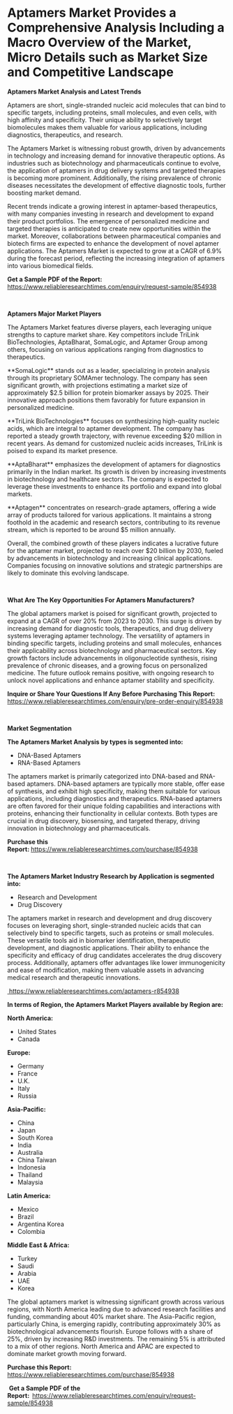 <p><h1>Aptamers Market Provides a Comprehensive Analysis Including a Macro Overview of the Market, Micro Details such as Market Size and Competitive Landscape</h1></p><p><strong>Aptamers Market Analysis and Latest Trends</strong></p>
<p><p>Aptamers are short, single-stranded nucleic acid molecules that can bind to specific targets, including proteins, small molecules, and even cells, with high affinity and specificity. Their unique ability to selectively target biomolecules makes them valuable for various applications, including diagnostics, therapeutics, and research.</p><p>The Aptamers Market is witnessing robust growth, driven by advancements in technology and increasing demand for innovative therapeutic options. As industries such as biotechnology and pharmaceuticals continue to evolve, the application of aptamers in drug delivery systems and targeted therapies is becoming more prominent. Additionally, the rising prevalence of chronic diseases necessitates the development of effective diagnostic tools, further boosting market demand.</p><p>Recent trends indicate a growing interest in aptamer-based therapeutics, with many companies investing in research and development to expand their product portfolios. The emergence of personalized medicine and targeted therapies is anticipated to create new opportunities within the market. Moreover, collaborations between pharmaceutical companies and biotech firms are expected to enhance the development of novel aptamer applications. The Aptamers Market is expected to grow at a CAGR of 6.9% during the forecast period, reflecting the increasing integration of aptamers into various biomedical fields.</p></p>
<p><strong>Get a Sample PDF of the Report:&nbsp;</strong> <a href="https://www.reliableresearchtimes.com/enquiry/request-sample/854938?utm_campaign=2237&utm_medium=2&utm_source=Github&utm_content=ia&utm_term=19042025&utm_id=aptamers">https://www.reliableresearchtimes.com/enquiry/request-sample/854938</a></p>
<p>&nbsp;</p>
<p><strong>Aptamers Major Market Players</strong></p>
<p><p>The Aptamers Market features diverse players, each leveraging unique strengths to capture market share. Key competitors include TriLink BioTechnologies, AptaBharat, SomaLogic, and Aptamer Group among others, focusing on various applications ranging from diagnostics to therapeutics.</p><p>**SomaLogic** stands out as a leader, specializing in protein analysis through its proprietary SOMAmer technology. The company has seen significant growth, with projections estimating a market size of approximately $2.5 billion for protein biomarker assays by 2025. Their innovative approach positions them favorably for future expansion in personalized medicine.</p><p>**TriLink BioTechnologies** focuses on synthesizing high-quality nucleic acids, which are integral to aptamer development. The company has reported a steady growth trajectory, with revenue exceeding $20 million in recent years. As demand for customized nucleic acids increases, TriLink is poised to expand its market presence.</p><p>**AptaBharat** emphasizes the development of aptamers for diagnostics primarily in the Indian market. Its growth is driven by increasing investments in biotechnology and healthcare sectors. The company is expected to leverage these investments to enhance its portfolio and expand into global markets.</p><p>**Aptagen** concentrates on research-grade aptamers, offering a wide array of products tailored for various applications. It maintains a strong foothold in the academic and research sectors, contributing to its revenue stream, which is reported to be around $5 million annually.</p><p>Overall, the combined growth of these players indicates a lucrative future for the aptamer market, projected to reach over $20 billion by 2030, fueled by advancements in biotechnology and increasing clinical applications. Companies focusing on innovative solutions and strategic partnerships are likely to dominate this evolving landscape.</p></p>
<p>&nbsp;</p>
<p><strong>What Are The Key Opportunities For Aptamers Manufacturers?</strong></p>
<p><p>The global aptamers market is poised for significant growth, projected to expand at a CAGR of over 20% from 2023 to 2030. This surge is driven by increasing demand for diagnostic tools, therapeutics, and drug delivery systems leveraging aptamer technology. The versatility of aptamers in binding specific targets, including proteins and small molecules, enhances their applicability across biotechnology and pharmaceutical sectors. Key growth factors include advancements in oligonucleotide synthesis, rising prevalence of chronic diseases, and a growing focus on personalized medicine. The future outlook remains positive, with ongoing research to unlock novel applications and enhance aptamer stability and specificity.</p></p>
<p><strong>Inquire or Share Your Questions If Any Before Purchasing This Report:</strong> <a href="https://www.reliableresearchtimes.com/enquiry/pre-order-enquiry/854938?utm_campaign=2237&utm_medium=2&utm_source=Github&utm_content=ia&utm_term=19042025&utm_id=aptamers">https://www.reliableresearchtimes.com/enquiry/pre-order-enquiry/854938</a></p>
<p>&nbsp;</p>
<p><strong>Market Segmentation</strong></p>
<p><strong>The Aptamers Market Analysis by types is segmented into:</strong></p>
<p><ul><li>DNA-Based Aptamers</li><li>RNA-Based Aptamers</li></ul></p>
<p><p>The aptamers market is primarily categorized into DNA-based and RNA-based aptamers. DNA-based aptamers are typically more stable, offer ease of synthesis, and exhibit high specificity, making them suitable for various applications, including diagnostics and therapeutics. RNA-based aptamers are often favored for their unique folding capabilities and interactions with proteins, enhancing their functionality in cellular contexts. Both types are crucial in drug discovery, biosensing, and targeted therapy, driving innovation in biotechnology and pharmaceuticals.</p></p>
<p><strong>Purchase this Report:&nbsp;</strong><a href="https://www.reliableresearchtimes.com/purchase/854938?utm_campaign=2237&utm_medium=2&utm_source=Github&utm_content=ia&utm_term=19042025&utm_id=aptamers">https://www.reliableresearchtimes.com/purchase/854938</a></p>
<p>&nbsp;</p>
<p><strong>The Aptamers Market Industry Research by Application is segmented into:</strong></p>
<p><ul><li>Research and Development</li><li>Drug Discovery</li></ul></p>
<p><p>The aptamers market in research and development and drug discovery focuses on leveraging short, single-stranded nucleic acids that can selectively bind to specific targets, such as proteins or small molecules. These versatile tools aid in biomarker identification, therapeutic development, and diagnostic applications. Their ability to enhance the specificity and efficacy of drug candidates accelerates the drug discovery process. Additionally, aptamers offer advantages like lower immunogenicity and ease of modification, making them valuable assets in advancing medical research and therapeutic innovations.</p></p>
<p><a href="https://www.reliableresearchtimes.com/aptamers-r854938?utm_campaign=2237&utm_medium=2&utm_source=Github&utm_content=ia&utm_term=19042025&utm_id=aptamers">&nbsp;https://www.reliableresearchtimes.com/aptamers-r854938</a></p>
<p><strong>In terms of Region, the Aptamers Market Players available by Region are:</strong></p>
<p>
    <p> <strong> North America: </strong>
        <ul>
            <li>United States</li>
            <li>Canada</li>
        </ul>
        </p> 
    <p> <strong> Europe: </strong>
        <ul>
            <li>Germany</li>
            <li>France</li>
            <li>U.K.</li>
            <li>Italy</li>
            <li>Russia</li>
        </ul>
        </p> 
    <p> <strong> Asia-Pacific: </strong>
        <ul>
            <li>China</li>
            <li>Japan</li>
            <li>South Korea</li>
            <li>India</li>
            <li>Australia</li>
            <li>China Taiwan</li>
            <li>Indonesia</li>
            <li>Thailand</li>
            <li>Malaysia</li>
        </ul>
        </p> 
    <p> <strong> Latin America: </strong>
        <ul>
            <li>Mexico</li>
            <li>Brazil</li>
            <li>Argentina Korea</li>
            <li>Colombia</li>
        </ul>
        </p> 
    <p> <strong> Middle East & Africa: </strong>
        <ul>
            <li>Turkey</li>
            <li>Saudi</li>
            <li>Arabia</li>
            <li>UAE</li>
            <li>Korea</li>
        </ul>
    </p>
    </p>
<p><p>The global aptamers market is witnessing significant growth across various regions, with North America leading due to advanced research facilities and funding, commanding about 40% market share. The Asia-Pacific region, particularly China, is emerging rapidly, contributing approximately 30% as biotechnological advancements flourish. Europe follows with a share of 25%, driven by increasing R&D investments. The remaining 5% is attributed to a mix of other regions. North America and APAC are expected to dominate market growth moving forward.</p></p>
<p><strong>Purchase this Report: </strong><a href="https://www.reliableresearchtimes.com/purchase/854938?utm_campaign=2237&utm_medium=2&utm_source=Github&utm_content=ia&utm_term=19042025&utm_id=aptamers">https://www.reliableresearchtimes.com/purchase/854938</a></p>
<p>&nbsp;<strong>Get a Sample PDF of the Report:&nbsp;&nbsp;</strong><a href="https://www.reliableresearchtimes.com/enquiry/request-sample/854938?utm_campaign=2237&utm_medium=2&utm_source=Github&utm_content=ia&utm_term=19042025&utm_id=aptamers">https://www.reliableresearchtimes.com/enquiry/request-sample/854938</a></p>
<p><strong></strong></p>
<p><p></p><p></p><p></p></p>